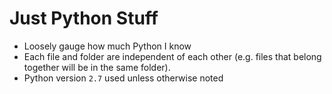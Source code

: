 # Just Python Stuff

 - Loosely gauge how much Python I know
 - Each file and folder are independent of each other (e.g. files that belong together will be in the same folder).
 - Python version `2.7` used unless otherwise noted
